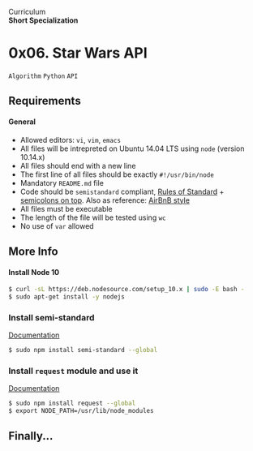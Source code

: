 Curriculum <br>
**Short Specialization** <br>

# 0x06. Star Wars API

`Algorithm` `Python` `API`

## Requirements

#### General

* Allowed editors: `vi`, `vim`, `emacs`
* All files will be intrepreted on Ubuntu 14.04 LTS using `node` (version 10.14.x)
* All files should end with a new line
* The first line of all files should be exactly `#!/usr/bin/node`
* Mandatory `README.md` file
* Code should be `semistandard` compliant, [Rules of Standard](https://www.standardjs.com/rules.html) + [semicolons on top](https://www.github.com/standard/semistandard). Also as reference: [AirBnB style](https://www.github.com/airbnb/javascript)
* All files must be executable
* The length of the file will be tested using `wc`
* No use of `var` allowed

## More Info

#### Install Node 10

```bash
$ curl -sL https://deb.nodesource.com/setup_10.x | sudo -E bash -
$ sudo apt-get install -y nodejs
```

### Install semi-standard

[Documentation](https://www.github.com/standard/semistandard) <br>

```bash
$ sudo npm install semi-standard --global
```

### Install `request` module and use it

[Documentation](https://www.github.com/request/request) <br>

```bash
$ sudo npm install request --global
$ export NODE_PATH=/usr/lib/node_modules
```

## Finally...